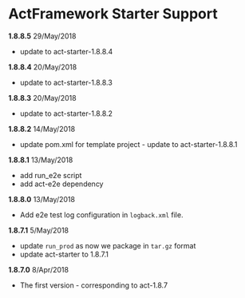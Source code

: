 # ActFramework Starter Support

**1.8.8.5** 29/May/2018

* update to act-starter-1.8.8.4

**1.8.8.4** 20/May/2018

* update to act-starter-1.8.8.3

**1.8.8.3** 20/May/2018

* update to act-starter-1.8.8.2

**1.8.8.2** 14/May/2018

* update pom.xml for template project - update to act-starter-1.8.8.1

**1.8.8.1** 13/May/2018

* add run_e2e script
* add act-e2e dependency

**1.8.8.0** 13/May/2018

* Add e2e test log configuration in `logback.xml` file.

**1.8.7.1** 5/May/2018

* update `run_prod` as now we package in `tar.gz` format
* update act-starter to 1.8.7.1

**1.8.7.0** 8/Apr/2018

* The first version - corresponding to act-1.8.7
